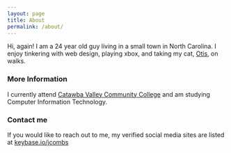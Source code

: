 ```yaml
---
layout: page
title: About
permalink: /about/
---
```


Hi, again! I am a 24 year old guy living in a small town in North Carolina. I enjoy tinkering with web design, playing xbox, and taking my cat, [Otis](https://joshuacombs.me/images/otis.jpg), on walks. 

### More Information

I currently attend <a href="http://cvcc.edu/" target="_blank">Catawba Valley Community College</a> and am studying Computer Information Technology.

### Contact me

If you would like to reach out to me, my verified social media sites are listed at [keybase.io/jcombs](https://keybase.io/jcombs)